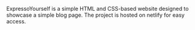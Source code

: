 ExpressoYourself is a simple HTML and CSS-based website designed to showcase a simple blog page. The project is hosted on netlify for easy access.
